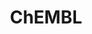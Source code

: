 ---
bigquery: https://console.cloud.google.com/bigquery?p=patents-public-data&d=ebi_chembl&page=dataset
citation: '"The ChEMBL database in 2017." Anna Gaulton, Anne Hersey, Michał Nowotka,
  A Patrícia Bento, Jon Chambers, David Mendez, Prudence Mutowo, Francis Atkinson,
  Louisa J Bellis, Elena Cibrián-Uhalte, Mark Davies, Nathan Dedman, Anneli Karlsson,
  María Paula Magariños, John P Overington, George Papadatos, Ines Smit, Andrew R
  Leach Nucleic acids Research (2017) 45 (Database Issue), D945-D954'
contributors: European Bioinformatics Institute
cost: None
description: ChEMBL Data is a manually curated database of small molecules used in
  drug discovery, including information about existing patented drugs.
documentation: 'schema: https://www.ebi.ac.uk/chembl/db_schema


  '
last_edit: 04/06/2022, 03:57:26
location: https://console.cloud.google.com/marketplace/product/google_patents_public_datasets/chembl
maintained_by: EMBL-EBI, an outstation of European Molecular Biology Laboratory
related_publications: '

  ChEMBL: towards direct deposition of bioassay data.


  Mendez D, Gaulton A, Bento AP, Chambers J, De Veij M, Félix E, Magariños MP, Mosquera
  JF, Mutowo P, Nowotka M, Gordillo-Marañón M, Hunter F, Junco L, Mugumbate G, Rodriguez-Lopez
  M, Atkinson F, Bosc N, Radoux CJ, Segura-Cabrera A, Hersey A, Leach AR.


  — Nucleic Acids Res. 2019; 47(D1):D930-D940. doi: 10.1093/nar/gky1075

  '
schema_fields:
- standard_value
- domain_id
- volume
- who_extra
- polymer_flag
- version
- publication_number
- research_stem
- warning_id
- max_phase_for_ind
- target_type
- rtb
- synonyms
- assay_tax_id
- bei
- enzyme_tid
- assay_source
- warning_description
- black_box_warning
- site_id
- published_type
- smid
- ass_cls_map_id
- bto_id
- comments
- assay_tissue
- dosed_ingredient
- std_act_id
- mol_hrac_id
- l2
- alert_id
- cell_description
- l6
- assay_category
- strength
- irac_class_id
- pchembl_value
- num_ro5_violations
- cellosaurus_id
- domain_type
- standard_inchi_key
- molecular_species
- cl_lincs_id
- assay_test_type
- substrate_record_id
- dosage_form
- toid
- submission_date
- targrel_id
- mechanism_of_action
- enzyme_name
- src_id
- predbind_id
- acd_most_apka
- efo_term
- sitecomp_id
- l4
- relation
- caloha_id
- value
- le
- ad_type
- job_id
- action_type
- doc_id
- rgid
- priority
- warnref_id
- normal_range_max
- biocomp_id
- patent_use_code
- parameter_type
- drug_product_flag
- standard_upper_value
- comp_go_id
- mol_frac_id
- tbl
- major_class
- issue
- structure_type
- assay_param_id
- entity_type
- hbd_lipinski
- target_desc
- co_stem_id
- previous_company
- uberon_id
- direct_interaction
- chebi_par_id
- source
- entity_id
- topical
- targcomp_id
- assay_organism
- year
- warning_type
- tid_fixed
- nda_type
- protein_class_synonym
- bao_id
- domain_description
- active_ingredient
- log_id
- orig_description
- trade_name
- assay_subcellular_fraction
- hrac_code
- cidx
- source_domain_id
- abstract
- qed_weighted
- mesh_id
- usan_stem_id
- parent_molregno
- ref_type
- who_name
- standard_inchi
- mc_organism
- potential_duplicate
- label
- tissue_id
- frac_class_id
- hbd
- curated_by
- db_source
- drugind_id
- last_active
- delist_flag
- assay_cell_type
- level2
- frac_code
- usan_year
- level2_description
- name
- assay_desc
- uo_units
- idx
- cell_ontology_id
- indref_id
- l1
- clo_id
- l8
- pathway_id
- mecref_id
- pathway_key
- data_validity_comment
- level1
- syn_type
- mc_target_name
- drug_substance_flag
- level3_description
- cell_source_tissue
- withdrawn_country
- short_name
- company
- prod_pat_id
- activity_count
- assay_strain
- max_phase
- mesh_heading
- downgraded
- compound_key
- ridx
- cell_id
- full_molformula
- mw_freebase
- warning_class
- alogp
- acd_logp
- ddd_admr
- tax_id
- withdrawn_class
- first_in_class
- level4_description
- subgroup
- aidx
- ddd_id
- confidence
- withdrawn_year
- res_stem_id
- molregno
- qudt_units
- type
- l5
- l3
- level4
- src_compound_id
- src_description
- mutation
- chembl_id
- compsyn_id
- formulation_id
- relationship_desc
- therapeutic_flag
- text_value
- mc_target_accession
- cell_source_tax_id
- component_synonym
- binding_site_comment
- ingredient
- applicant_full_name
- indication_class
- protclasssyn_id
- product_id
- relationship
- go_id
- canonical_smiles
- actsm_id
- organism
- src_assay_id
- patent_no
- cpd_str_alert_id
- result_flag
- level3
- drug_record_id
- metref_id
- stem
- as_id
- country
- journal
- patent_expire_date
- compound_name
- mechanism_comment
- first_approval
- definition
- usan_substem
- cx_logd
- standard_text_value
- cell_name
- psa
- assay_id
- withdrawn_flag
- cx_logp
- last_page
- selectivity_comment
- annotation
- confidence_score
- prediction_method
- protein_class_id
- aromatic_rings
- parameter_value
- db_version
- num_lipinski_ro5_violations
- component_id
- assay_class_id
- irac_code
- site_name
- class_level
- stem_class
- sequence
- pref_name
- atc_code
- natural_product
- status
- ro3_pass
- level5
- class_type
- met_conversion
- parent_go_id
- level1_description
- parent_id
- component_type
- ddd_value
- tid
- accession
- parent_type
- comp_class_id
- curation_comment
- assay_type
- end_position
- sei
- published_relation
- cell_source_organism
- species_group_flag
- molecule_type
- innovator_company
- updated_by
- start_position
- published_value
- record_id
- activity_id
- updated_on
- src_short_name
- withdrawn_reason
- route
- sequence_md5sum
- protein_class_desc
- prodrug
- mol_atc_id
- mw_monoisotopic
- usan_stem
- full_mwt
- ref_id
- ddd_comment
- upper_value
- creation_date
- pubmed_id
- oral
- first_page
- standard_type
- relationship_type
- bao_endpoint
- authors
- title
- standard_flag
- stat
- related_tid
- description
- mol_irac_id
- efo_id
- doc_type
- met_comment
- active_molregno
- hba
- warning_country
- ref_url
- acd_logd
- ap_id
- molfile
- mc_tax_id
- set_name
- cx_most_bpka
- patent_id
- lle
- doi
- ddd_units
- alert_set_id
- site_residues
- approval_date
- variant_id
- disease_efficacy
- oc_id
- metabolite_record_id
- molecular_mechanism
- l7
- alert_name
- aspect
- bao_format
- isoform
- chirality
- molsyn_id
- domain_name
- heavy_atoms
- mc_target_type
- path
- smarts
- activity_comment
- normal_range_min
- inorganic_flag
- warning_year
- acd_most_bpka
- published_units
- availability_type
- num_alerts
- met_id
- cx_most_apka
- mec_id
- units
- helm_notation
- hrac_class_id
- hba_lipinski
- standard_relation
- compd_id
- homologue
- target_mapping
- parenteral
- usan_stem_definition
- standard_units
shortname: chembl
tags:
- biotechnology
- health
- chemical
- bioinformatics
- medical
terms_of_use: CC BY-SA 3.0
title: ChEMBL
uuid: e232a192-965c-4ec9-904c-155b6dfe56c5
---